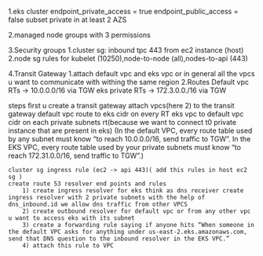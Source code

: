 1.eks cluster
endpoint_private_access = true
endpoint_public_access = false
subset private in at least 2 AZS

2.managed node groups with 3 permissions

3.Security groups
    1.cluster sg: inbound tpc 443 from ec2 instance (host)
    2.node sg rules for kubelet (10250),node-to-node (all),nodes-to-api (443)

4.Transit Gateway
    1.attach default vpc and eks vpc or in general all the vpcs u want to communicate with withing the same region
    2.Routes
        Default vpc RTs -> 10.0.0.0/16 via TGW
        eks private RTs -> 172.3.0.0./16 via TGW

steps
    first u create a transit gateway 
    attach vpcs(here 2) to the transit gateway
    default vpc route to eks cidr on every RT
    eks vpc to default vpc cidr on each private subnets rt(because we want to connect t0 private instance that are present in eks)
    (In the default VPC, every route table used by any subnet must know “to reach 10.0.0.0/16, send traffic to TGW”.
    In the EKS VPC, every route table used by your private subnets must know “to reach 172.31.0.0/16, send traffic to TGW”.)

    cluster sg ingress rule (ec2 -> api 443)( add this rules in host ec2 sg )
    create route 53 resolver end points and rules
        1) create ingress resolver for eks think as dns receiver create ingress resolver with 2 private subnets with the help of dns_inbound.id we allow dns traffic from other VPCS
        2) create outbound resolver for default vpc or from any other vpc u want to access eks with its subnet
        3) create a forwarding rule saying if anyone hits “When someone in the default VPC asks for anything under us-east-2.eks.amazonaws.com, send that DNS question to the inbound resolver in the EKS VPC.”
        4) attach this rule to VPC